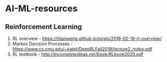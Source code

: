 # AI-ML-resources

## Reinforcement Learning
1. RL overview - https://lilianweng.github.io/posts/2018-02-19-rl-overview/
2. Markov Decision Processes - https://www.cs.cmu.edu/~katef/DeepRLFall2018/lecture2_mdps.pdf
3. RL textbook - http://incompleteideas.net/book/RLbook2020.pdf
